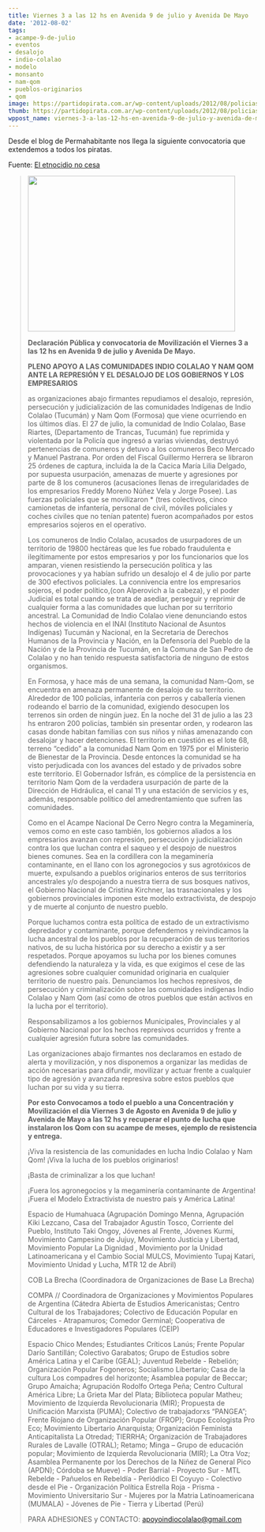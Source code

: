 ```yaml
---
title: Viernes 3 a las 12 hs en Avenida 9 de julio y Avenida De Mayo
date: '2012-08-02'
tags:
- acampe-9-de-julio
- eventos
- desalojo
- indio-colalao
- modelo
- monsanto
- nam-qom
- pueblos-originarios
- qom
image: https://partidopirata.com.ar/wp-content/uploads/2012/08/policias-tucumanos-desalojaron-comunidad-aborigen.jpg
thumb: https://partidopirata.com.ar/wp-content/uploads/2012/08/policias-tucumanos-desalojaron-comunidad-aborigen-150x150.jpg
wppost_name: viernes-3-a-las-12-hs-en-avenida-9-de-julio-y-avenida-de-mayo
---
```


Desde el blog de Permahabitante nos llega la siguiente convocatoria que extendemos a todos los piratas.

Fuente: <a href="http://permahabitante.blogspot.com.ar/2012/08/el-etnocidio-no-cesa.html" target="_blank">El etnocidio no cesa</a>



<blockquote><a href="https://partidopirata.com.ar/wp-content/uploads/2012/08/policias-tucumanos-desalojaron-comunidad-aborigen.jpg"><img src="https://partidopirata.com.ar/wp-content/uploads/2012/08/policias-tucumanos-desalojaron-comunidad-aborigen.jpg" alt="" title="policias tucumanos desalojaron comunidad aborigen" width="420" height="315" class="alignright size-full wp-image-5685" /></a>

<strong>Declaración Pública y convocatoria de Movilización el Viernes 3 a las 12 hs en Avenida 9 de julio y Avenida De Mayo.

PLENO APOYO A LAS COMUNIDADES INDIO COLALAO Y NAM QOM ANTE LA REPRESIÓN Y EL DESALOJO DE LOS GOBIERNOS Y LOS EMPRESARIOS</strong>

as organizaciones abajo firmantes repudiamos el desalojo, represión, persecución y judicialización de las comunidades Indígenas de Indio Colalao (Tucumán) y Nam Qom (Formosa) que viene ocurriendo en los últimos días. El 27 de julio, la comunidad de Indio Colalao, Base Riartes, (Departamento de Trancas, Tucumán) fue reprimida y violentada por la Policía que ingresó a varias viviendas, destruyó pertenencias de comuneros y detuvo a los comuneros Beco Mercado y Manuel Pastrana. Por orden del Fiscal Guillermo Herrera se libraron 25 órdenes de captura, incluida la de la Cacica María Lilia Delgado, por supuesta usurpación, amenazas de muerte y agresiones por parte de 8 los comuneros (acusaciones llenas de irregularidades de los empresarios Freddy Moreno Núñez Vela y Jorge Posee). Las fuerzas policiales que se movilizaron * (tres colectivos, cinco camionetas de infantería, personal de civil, móviles policiales y coches civiles que no tenían patente) fueron acompañados por estos empresarios sojeros en el operativo.

Los comuneros de Indio Colalao, acusados de usurpadores de un territorio de 19800 hectáreas que les fue robado fraudulenta e ilegítimamente por estos empresarios y por los funcionarios que los amparan, vienen resistiendo la persecución política y las provocaciones y ya habían sufrido un desalojo el 4 de julio por parte de 300 efectivos policiales. La connivencia entre los empresarios sojeros, el poder político,(con Alperovich a la cabeza), y el poder Judicial es total cuando se trata de asediar, perseguir y reprimir de cualquier forma a las comunidades que luchan por su territorio ancestral. La Comunidad de Indio Colalao viene denunciando estos hechos de violencia en el INAI (Instituto Nacional de Asuntos Indígenas) Tucumán y Nacional, en la Secretaria de Derechos Humanos de la Provincia y Nación, en la Defensoría del Pueblo de la Nación y de la Provincia de Tucumán, en la Comuna de San Pedro de Colalao y no han tenido respuesta satisfactoria de ninguno de estos organismos.

En Formosa, y hace más de una semana, la comunidad Nam-Qom, se encuentra en amenaza permanente de desalojo de su territorio. Alrededor de 100 policías, infantería con perros y caballería vienen rodeando el barrio de la comunidad, exigiendo desocupen los terrenos sin orden de ningún juez. En la noche del 31 de julio a las 23 hs entraron 200 policías, también sin presentar orden, y rodearon las casas donde habitan familias con sus niños y niñas amenazando con desalojar y hacer detenciones. El territorio en cuestión es el lote 68, terreno “cedido” a la comunidad Nam Qom en 1975 por el Ministerio de Bienestar de la Provincia. Desde entonces la comunidad se ha visto perjudicada con los avances del estado y de privados sobre este territorio. El Gobernador Isfrán, es cómplice de la persistencia en territorio Nam Qom de la verdadera usurpación de parte de la Dirección de Hidráulica, el canal 11 y una estación de servicios y es, además, responsable político del amedrentamiento que sufren las comunidades.

Como en el Acampe Nacional De Cerro Negro contra la Megaminería, vemos como en este caso también, los gobiernos aliados a los empresarios avanzan con represión, persecución y judicialización contra los que luchan contra el saqueo y el despojo de nuestros bienes comunes. Sea en la cordillera con la megaminería contaminante, en el llano con los agronegocios y sus agrotóxicos de muerte, expulsando a pueblos originarios enteros de sus territorios ancestrales y/o despojando a nuestra tierra de sus bosques nativos, el Gobierno Nacional de Cristina Kirchner, las trasnacionales y los gobiernos provinciales imponen este modelo extractivista, de despojo y de muerte al conjunto de nuestro pueblo.

Porque luchamos contra esta política de estado de un extractivismo depredador y contaminante, porque defendemos y reivindicamos la lucha ancestral de los pueblos por la recuperación de sus territorios nativos, de su lucha histórica por su derecho a existir y a ser respetados. Porque apoyamos su lucha por los bienes comunes defendiendo la naturaleza y la vida, es que exigimos el cese de las agresiones sobre cualquier comunidad originaria en cualquier territorio de nuestro país. Denunciamos los hechos represivos, de persecución y criminalización sobre las comunidades indígenas Indio Colalao y Nam Qom (así como de otros pueblos que están activos en la lucha por el territorio).

Responsabilizamos a los gobiernos Municipales, Provinciales y al Gobierno Nacional por los hechos represivos ocurridos y frente a cualquier agresión futura sobre las comunidades.

Las organizaciones abajo firmantes nos declaramos en estado de alerta y movilización, y nos disponemos a organizar las medidas de acción necesarias para difundir, movilizar y actuar frente a cualquier tipo de agresión y avanzada represiva sobre estos pueblos que luchan por su vida y su tierra.

<strong>Por esto Convocamos a todo el pueblo a una Concentración y Movilización el día Viernes 3 de Agosto en Avenida 9 de julio y Avenida de Mayo a las 12 hs y recuperar el punto de lucha que instalaron los Qom con su acampe de meses, ejemplo de resistencia y entrega.</strong>

¡Viva la resistencia de las comunidades en lucha Indio Colalao y Nam Qom! ¡Viva la lucha de los pueblos originarios!

¡Basta de criminalizar a los que luchan!

¡Fuera los agronegocios y la megaminería contaminante de Argentina!¡Fuera el Modelo Extractivista de nuestro país y América Latina!

Espacio de Humahuaca (Agrupación Domingo Menna, Agrupación Kiki Lezcano, Casa del Trabajador Agustín Tosco, Corriente del Pueblo, Instituto Taki Ongoy, Jóvenes al Frente, Jóvenes Kurmi, Movimiento Campesino de Jujuy, Movimiento Justicia y Libertad, Movimiento Popular La Dignidad , Movimiento por la Unidad Latinoamericana y el Cambio Social MULCS, Movimiento Tupaj Katari, Movimiento Unidad y Lucha, MTR 12 de Abril) 

COB La Brecha (Coordinadora de Organizaciones de Base La Brecha)

COMPA // Coordinadora de Organizaciones y Movimientos Populares de Argentina (Cátedra Abierta de Estudios Americanistas; Centro Cultural de los Trabajadores; Colectivo de Educación Popular en Cárceles - Atrapamuros; Comedor Germinal; Cooperativa de Educadores e Investigadores Populares (CEIP)

Espacio Chico Mendes; Estudiantes Críticos Lanús; Frente Popular Darío Santillán; Colectivo Garabatos; Grupo de Estudios sobre América Latina y el Caribe (GEAL); Juventud Rebelde - Rebelión; Organización Popular Fogoneros; Socialismo Libertario; Casa de la cultura Los compadres del horizonte; Asamblea popular de Beccar; Grupo Amaicha; Agrupación Rodolfo Ortega Peña; Centro Cultural América Libre; La Grieta Mar del Plata; Biblioteca popular Matheu; Movimiento de Izquierda Revolucionaria (MIR); Propuesta de Unificación Marxista (PUMA); Colectivo de trabajadorxs “PANGEA”; Frente Riojano de Organización Popular (FROP); Grupo Ecologista Pro Eco; Movimiento Libertario Anarquista; Organización Feminista Anticapitalista La Otredad; TIERRHA; Organización de Trabajadores Rurales de Lavalle (OTRAL); Retamo; Minga – Grupo de educación popular; Movimiento de Izquierda Revolucionaria (MIR); La Otra Voz; Asamblea Permanente por los Derechos de la Niñez de General Pico (APDN); Córdoba se Mueve) - Poder Barrial - Proyecto Sur - MTL Rebelde - Pañuelos en Rebeldía - Periódico El Coyuyo - Colectivo desde el Pie - Organización Política Estrella Roja - Prisma - Movimiento Universitario Sur - Mujeres por la Matria Latinoamericana (MUMALA) - Jóvenes de Pie - Tierra y Libertad (Perú)

PARA ADHESIONES y CONTACTO: apoyoindiocolalao@gmail.com

</blockquote>


